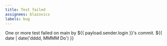 ```yaml
---
title: Test failed
assignees: blazovics
labels: bug
---
```

One or more test failed on main by ${{ payload.sender.login }}'s commit.
${{ date | date('dddd, MMMM Do') }}
